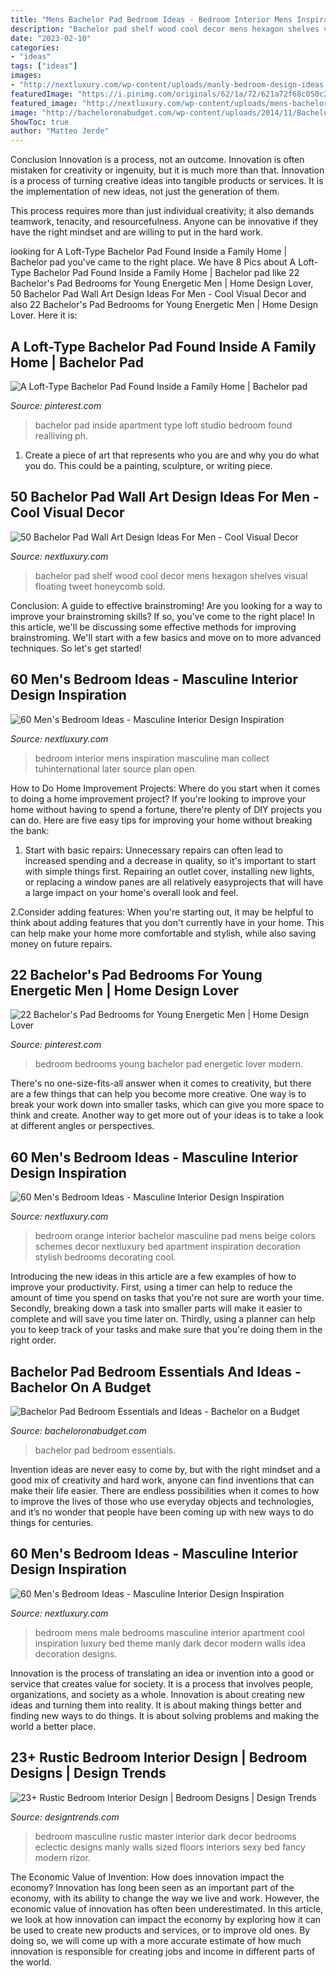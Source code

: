 ```yaml
---
title: "Mens Bachelor Pad Bedroom Ideas - Bedroom Interior Mens Inspiration Masculine Man Collect Tuhinternational Later Source Plan Open"
description: "Bachelor pad shelf wood cool decor mens hexagon shelves visual floating tweet honeycomb sold"
date: "2023-02-10"
categories:
- "ideas"
tags: ["ideas"]
images:
- "http://nextluxury.com/wp-content/uploads/manly-bedroom-design-ideas.jpg"
featuredImage: "https://i.pinimg.com/originals/62/1a/72/621a72f68c050c2ac12f14c09fac4290.jpg"
featured_image: "http://nextluxury.com/wp-content/uploads/mens-bachelor-pad-wall-art-hexagon-wood-shelf.jpg"
image: "http://bacheloronabudget.com/wp-content/uploads/2014/11/Bachelor-Pad-Bedroom-13.jpg"
ShowToc: true
author: "Matteo Jerde"
---
```



Conclusion
Innovation is a process, not an outcome.
Innovation is often mistaken for creativity or ingenuity, but it is much more than that. Innovation is a process of turning creative ideas into tangible products or services. It is the implementation of new ideas, not just the generation of them.

This process requires more than just individual creativity; it also demands teamwork, tenacity, and resourcefulness. Anyone can be innovative if they have the right mindset and are willing to put in the hard work.

	

		
looking for A Loft-Type Bachelor Pad Found Inside a Family Home | Bachelor pad you've came to the right place. We have 8 Pics about A Loft-Type Bachelor Pad Found Inside a Family Home | Bachelor pad like 22 Bachelor&#039;s Pad Bedrooms for Young Energetic Men | Home Design Lover, 50 Bachelor Pad Wall Art Design Ideas For Men - Cool Visual Decor and also 22 Bachelor&#039;s Pad Bedrooms for Young Energetic Men | Home Design Lover. Here it is:
		
    
## A Loft-Type Bachelor Pad Found Inside A Family Home | Bachelor Pad

<img loading=lazy src="https://i.pinimg.com/736x/b7/53/a6/b753a6b9ab70484ccf59657fbb0dcf24.jpg" onerror="this.onerror=null;this.src='https://tse4.mm.bing.net/th?id=OIP.IRt8aqClWLT6VqEaQd9QBQHaJ4&amp;pid=15.1';" alt="A Loft-Type Bachelor Pad Found Inside a Family Home | Bachelor pad">

_Source: pinterest.com_

>bachelor pad inside apartment type loft studio bedroom found realliving ph. 

	

1. Create a piece of art that represents who you are and why you do what you do. This could be a painting, sculpture, or writing piece. 

    
## 50 Bachelor Pad Wall Art Design Ideas For Men - Cool Visual Decor

<img loading=lazy src="http://nextluxury.com/wp-content/uploads/mens-bachelor-pad-wall-art-hexagon-wood-shelf.jpg" onerror="this.onerror=null;this.src='https://tse3.mm.bing.net/th?id=OIP.nJ-89xwFqzPGjY2ZtS6_DQAAAA&amp;pid=15.1';" alt="50 Bachelor Pad Wall Art Design Ideas For Men - Cool Visual Decor">

_Source: nextluxury.com_

>bachelor pad shelf wood cool decor mens hexagon shelves visual floating tweet honeycomb sold. 

	

Conclusion: A guide to effective brainstroming!
Are you looking for a way to improve your brainstroming skills? If so, you've come to the right place! In this article, we'll be discussing some effective methods for improving brainstroming. We'll start with a few basics and move on to more advanced techniques. So let's get started!

    
## 60 Men&#039;s Bedroom Ideas - Masculine Interior Design Inspiration

<img loading=lazy src="http://nextluxury.com/wp-content/uploads/bedroom-design-ideas.jpg" onerror="this.onerror=null;this.src='https://tse3.mm.bing.net/th?id=OIP.ZdsWTm0qjh4vwhaBWvmy_QHaLI&amp;pid=15.1';" alt="60 Men&#039;s Bedroom Ideas - Masculine Interior Design Inspiration">

_Source: nextluxury.com_

>bedroom interior mens inspiration masculine man collect tuhinternational later source plan open. 

	

How to Do Home Improvement Projects: Where do you start when it comes to doing a home improvement project?
If you're looking to improve your home without having to spend a fortune, there're plenty of DIY projects you can do. Here are five easy tips for improving your home without breaking the bank:
1. Start with basic repairs: Unnecessary repairs can often lead to increased spending and a decrease in quality, so it's important to start with simple things first. Repairing an outlet cover, installing new lights, or replacing a window panes are all relatively easyprojects that will have a large impact on your home's overall look and feel.

2.Consider adding features: When you're starting out, it may be helpful to think about adding features that you don't currently have in your home. This can help make your home more comfortable and stylish, while also saving money on future repairs.

    
## 22 Bachelor&#039;s Pad Bedrooms For Young Energetic Men | Home Design Lover

<img loading=lazy src="https://i.pinimg.com/originals/62/1a/72/621a72f68c050c2ac12f14c09fac4290.jpg" onerror="this.onerror=null;this.src='https://tse3.mm.bing.net/th?id=OIP.n4XHKDLXiAAtBhVw-k6nSwHaGD&amp;pid=15.1';" alt="22 Bachelor&#039;s Pad Bedrooms for Young Energetic Men | Home Design Lover">

_Source: pinterest.com_

>bedroom bedrooms young bachelor pad energetic lover modern. 

	

There's no one-size-fits-all answer when it comes to creativity, but there are a few things that can help you become more creative. One way is to break your work down into smaller tasks, which can give you more space to think and create. Another way to get more out of your ideas is to take a look at different angles or perspectives.

    
## 60 Men&#039;s Bedroom Ideas - Masculine Interior Design Inspiration

<img loading=lazy src="http://nextluxury.com/wp-content/uploads/orange-red-color-mens-bedroom.jpg" onerror="this.onerror=null;this.src='https://tse3.mm.bing.net/th?id=OIP.9C_drFRnlyDU7vX1DF5zLgHaEz&amp;pid=15.1';" alt="60 Men&#039;s Bedroom Ideas - Masculine Interior Design Inspiration">

_Source: nextluxury.com_

>bedroom orange interior bachelor masculine pad mens beige colors schemes decor nextluxury bed apartment inspiration decoration stylish bedrooms decorating cool. 

	

Introducing the new ideas in this article are a few examples of how to improve your productivity. First, using a timer can help to reduce the amount of time you spend on tasks that you're not sure are worth your time. Secondly, breaking down a task into smaller parts will make it easier to complete and will save you time later on. Thirdly, using a planner can help you to keep track of your tasks and make sure that you're doing them in the right order.

    
## Bachelor Pad Bedroom Essentials And Ideas - Bachelor On A Budget

<img loading=lazy src="http://bacheloronabudget.com/wp-content/uploads/2014/11/Bachelor-Pad-Bedroom-13.jpg" onerror="this.onerror=null;this.src='https://tse3.mm.bing.net/th?id=OIP.KosIbbKkPNqKLwUPj4qtdwHaLH&amp;pid=15.1';" alt="Bachelor Pad Bedroom Essentials and Ideas - Bachelor on a Budget">

_Source: bacheloronabudget.com_

>bachelor pad bedroom essentials. 

	

Invention ideas are never easy to come by, but with the right mindset and a good mix of creativity and hard work, anyone can find inventions that can make their life easier. There are endless possibilities when it comes to how to improve the lives of those who use everyday objects and technologies, and it’s no wonder that people have been coming up with new ways to do things for centuries.

    
## 60 Men&#039;s Bedroom Ideas - Masculine Interior Design Inspiration

<img loading=lazy src="http://nextluxury.com/wp-content/uploads/manly-bedroom-design-ideas.jpg" onerror="this.onerror=null;this.src='https://tse4.mm.bing.net/th?id=OIP.FrF3S3CdTBI6DyYakobzfQHaLH&amp;pid=15.1';" alt="60 Men&#039;s Bedroom Ideas - Masculine Interior Design Inspiration">

_Source: nextluxury.com_

>bedroom mens male bedrooms masculine interior apartment cool inspiration luxury bed theme manly dark decor modern walls idea decoration designs. 

	

Innovation is the process of translating an idea or invention into a good or service that creates value for society. It is a process that involves people, organizations, and society as a whole. Innovation is about creating new ideas and turning them into reality. It is about making things better and finding new ways to do things. It is about solving problems and making the world a better place.

    
## 23+ Rustic Bedroom Interior Design | Bedroom Designs | Design Trends

<img loading=lazy src="https://images.designtrends.com/wp-content/uploads/2016/03/16091014/Fancy-Rustic-Bedroom-Interior-Design.jpg" onerror="this.onerror=null;this.src='https://tse4.mm.bing.net/th?id=OIP._Xy7dEL56b5BPPrnSCrjEgHaFw&amp;pid=15.1';" alt="23+ Rustic Bedroom Interior Design | Bedroom Designs | Design Trends">

_Source: designtrends.com_

>bedroom masculine rustic master interior dark decor bedrooms eclectic designs manly walls sized floors interiors sexy bed fancy modern rizor. 

	

The Economic Value of Invention: How does innovation impact the economy?
Innovation has long been seen as an important part of the economy, with its ability to change the way we live and work. However, the economic value of innovation has often been underestimated. In this article, we look at how innovation can impact the economy by exploring how it can be used to create new products and services, or to improve old ones. By doing so, we will come up with a more accurate estimate of how much innovation is responsible for creating jobs and income in different parts of the world.

